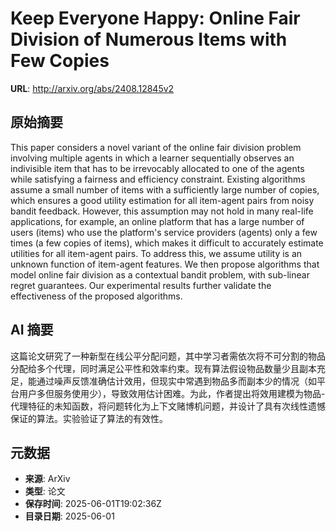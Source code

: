 # Keep Everyone Happy: Online Fair Division of Numerous Items with Few Copies

**URL**: http://arxiv.org/abs/2408.12845v2

## 原始摘要

This paper considers a novel variant of the online fair division problem
involving multiple agents in which a learner sequentially observes an
indivisible item that has to be irrevocably allocated to one of the agents
while satisfying a fairness and efficiency constraint. Existing algorithms
assume a small number of items with a sufficiently large number of copies,
which ensures a good utility estimation for all item-agent pairs from noisy
bandit feedback. However, this assumption may not hold in many real-life
applications, for example, an online platform that has a large number of users
(items) who use the platform's service providers (agents) only a few times (a
few copies of items), which makes it difficult to accurately estimate utilities
for all item-agent pairs. To address this, we assume utility is an unknown
function of item-agent features. We then propose algorithms that model online
fair division as a contextual bandit problem, with sub-linear regret
guarantees. Our experimental results further validate the effectiveness of the
proposed algorithms.


## AI 摘要

这篇论文研究了一种新型在线公平分配问题，其中学习者需依次将不可分割的物品分配给多个代理，同时满足公平性和效率约束。现有算法假设物品数量少且副本充足，能通过噪声反馈准确估计效用，但现实中常遇到物品多而副本少的情况（如平台用户多但服务使用少），导致效用估计困难。为此，作者提出将效用建模为物品-代理特征的未知函数，将问题转化为上下文赌博机问题，并设计了具有次线性遗憾保证的算法。实验验证了算法的有效性。

## 元数据

- **来源**: ArXiv
- **类型**: 论文
- **保存时间**: 2025-06-01T19:02:36Z
- **目录日期**: 2025-06-01
